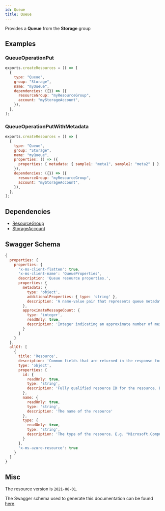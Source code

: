 ```yaml
---
id: Queue
title: Queue
---
```

Provides a **Queue** from the **Storage** group
## Examples
### QueueOperationPut
```js
exports.createResources = () => [
  {
    type: "Queue",
    group: "Storage",
    name: "myQueue",
    dependencies: ({}) => ({
      resourceGroup: "myResourceGroup",
      account: "myStorageAccount",
    }),
  },
];

```

### QueueOperationPutWithMetadata
```js
exports.createResources = () => [
  {
    type: "Queue",
    group: "Storage",
    name: "myQueue",
    properties: () => ({
      properties: { metadata: { sample1: "meta1", sample2: "meta2" } },
    }),
    dependencies: ({}) => ({
      resourceGroup: "myResourceGroup",
      account: "myStorageAccount",
    }),
  },
];

```
## Dependencies
- [ResourceGroup](../Resources/ResourceGroup.md)
- [StorageAccount](../Storage/StorageAccount.md)
## Swagger Schema
```js
{
  properties: {
    properties: {
      'x-ms-client-flatten': true,
      'x-ms-client-name': 'QueueProperties',
      description: 'Queue resource properties.',
      properties: {
        metadata: {
          type: 'object',
          additionalProperties: { type: 'string' },
          description: 'A name-value pair that represents queue metadata.'
        },
        approximateMessageCount: {
          type: 'integer',
          readOnly: true,
          description: 'Integer indicating an approximate number of messages in the queue. This number is not lower than the actual number of messages in the queue, but could be higher.'
        }
      }
    }
  },
  allOf: [
    {
      title: 'Resource',
      description: 'Common fields that are returned in the response for all Azure Resource Manager resources',
      type: 'object',
      properties: {
        id: {
          readOnly: true,
          type: 'string',
          description: 'Fully qualified resource ID for the resource. Ex - /subscriptions/{subscriptionId}/resourceGroups/{resourceGroupName}/providers/{resourceProviderNamespace}/{resourceType}/{resourceName}'
        },
        name: {
          readOnly: true,
          type: 'string',
          description: 'The name of the resource'
        },
        type: {
          readOnly: true,
          type: 'string',
          description: 'The type of the resource. E.g. "Microsoft.Compute/virtualMachines" or "Microsoft.Storage/storageAccounts"'
        }
      },
      'x-ms-azure-resource': true
    }
  ]
}
```
## Misc
The resource version is `2021-08-01`.

The Swagger schema used to generate this documentation can be found [here](https://github.com/Azure/azure-rest-api-specs/tree/main/specification/storage/resource-manager/Microsoft.Storage/stable/2021-08-01/queue.json).
